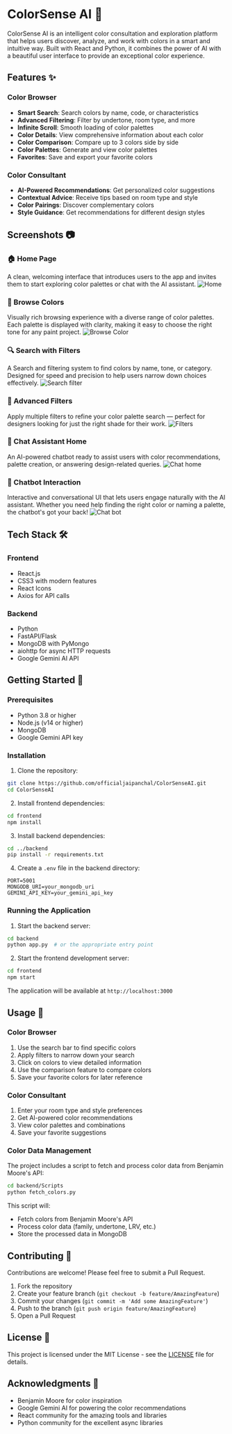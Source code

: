 # ColorSense AI 🎨

ColorSense AI is an intelligent color consultation and exploration platform that helps users discover, analyze, and work with colors in a smart and intuitive way. Built with React and Python, it combines the power of AI with a beautiful user interface to provide an exceptional color experience.

## Features ✨

### Color Browser
- **Smart Search**: Search colors by name, code, or characteristics
- **Advanced Filtering**: Filter by undertone, room type, and more
- **Infinite Scroll**: Smooth loading of color palettes
- **Color Details**: View comprehensive information about each color
- **Color Comparison**: Compare up to 3 colors side by side
- **Color Palettes**: Generate and view color palettes
- **Favorites**: Save and export your favorite colors

### Color Consultant
- **AI-Powered Recommendations**: Get personalized color suggestions
- **Contextual Advice**: Receive tips based on room type and style
- **Color Pairings**: Discover complementary colors
- **Style Guidance**: Get recommendations for different design styles

## Screenshots 📷 

### 🏠 Home Page  
A clean, welcoming interface that introduces users to the app and invites them to start exploring color palettes or chat with the AI assistant.
![Home](https://github.com/user-attachments/assets/2ff1c6f0-bd2f-48b0-882a-faceff266ac4)

### 🎨 Browse Colors  
Visually rich browsing experience with a diverse range of color palettes. Each palette is displayed with clarity, making it easy to choose the right tone for any paint project.
![Browse Color](https://github.com/user-attachments/assets/9beb0834-efa2-4007-a8ec-4e7b28b8d883)

### 🔍 Search with Filters  
A Search and filtering system to find colors by name, tone, or category. Designed for speed and precision to help users narrow down choices effectively.
![Search filter](https://github.com/user-attachments/assets/dec14378-2b6f-47df-ba82-1e56ba646aeb)

### 🧪 Advanced Filters  
Apply multiple filters to refine your color palette search — perfect for designers looking for just the right shade for their work.
![Filters](https://github.com/user-attachments/assets/50b957a8-52fc-4557-a7fd-217920167f35)

### 💬 Chat Assistant Home  
An AI-powered chatbot ready to assist users with color recommendations, palette creation, or answering design-related queries.
![Chat home](https://github.com/user-attachments/assets/31e14a8c-17f0-42e5-8caf-0abecfe9caba)

### 🤖 Chatbot Interaction  
Interactive and conversational UI that lets users engage naturally with the AI assistant. Whether you need help finding the right color or naming a palette, the chatbot's got your back!
![Chat bot](https://github.com/user-attachments/assets/d91e3677-03db-430d-9e6b-654d2ba1c407)

## Tech Stack 🛠

### Frontend
- React.js
- CSS3 with modern features
- React Icons
- Axios for API calls

### Backend
- Python
- FastAPI/Flask
- MongoDB with PyMongo
- aiohttp for async HTTP requests
- Google Gemini AI API

## Getting Started 🚀

### Prerequisites
- Python 3.8 or higher
- Node.js (v14 or higher)
- MongoDB
- Google Gemini API key

### Installation

1. Clone the repository:
```bash
git clone https://github.com/officialjaipanchal/ColorSenseAI.git
cd ColorSenseAI
```

2. Install frontend dependencies:
```bash
cd frontend
npm install
```

3. Install backend dependencies:
```bash
cd ../backend
pip install -r requirements.txt
```

4. Create a `.env` file in the backend directory:
```env
PORT=5001
MONGODB_URI=your_mongodb_uri
GEMINI_API_KEY=your_gemini_api_key
```

### Running the Application

1. Start the backend server:
```bash
cd backend
python app.py  # or the appropriate entry point
```

2. Start the frontend development server:
```bash
cd frontend
npm start
```

The application will be available at `http://localhost:3000`

## Usage 📖

### Color Browser
1. Use the search bar to find specific colors
2. Apply filters to narrow down your search
3. Click on colors to view detailed information
4. Use the comparison feature to compare colors
5. Save your favorite colors for later reference

### Color Consultant
1. Enter your room type and style preferences
2. Get AI-powered color recommendations
3. View color palettes and combinations
4. Save your favorite suggestions

### Color Data Management
The project includes a script to fetch and process color data from Benjamin Moore's API:
```bash
cd backend/Scripts
python fetch_colors.py
```
This script will:
- Fetch colors from Benjamin Moore's API
- Process color data (family, undertone, LRV, etc.)
- Store the processed data in MongoDB

## Contributing 🤝

Contributions are welcome! Please feel free to submit a Pull Request.

1. Fork the repository
2. Create your feature branch (`git checkout -b feature/AmazingFeature`)
3. Commit your changes (`git commit -m 'Add some AmazingFeature'`)
4. Push to the branch (`git push origin feature/AmazingFeature`)
5. Open a Pull Request

## License 📝

This project is licensed under the MIT License - see the [LICENSE](LICENSE) file for details.

## Acknowledgments 🙏

- Benjamin Moore for color inspiration
- Google Gemini AI for powering the color recommendations
- React community for the amazing tools and libraries
- Python community for the excellent async libraries
